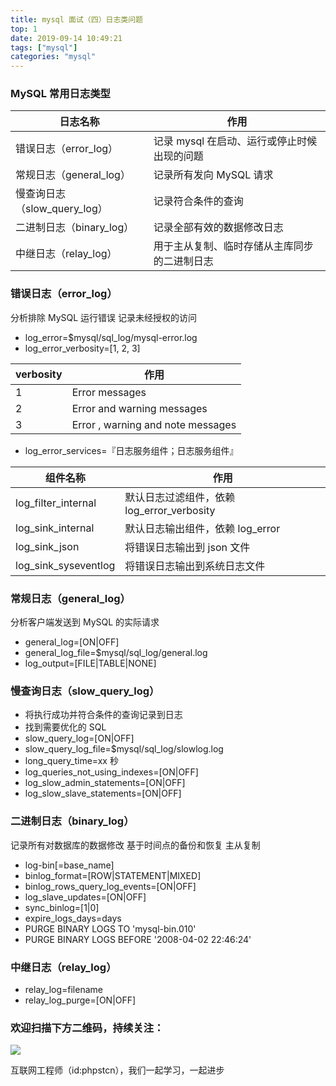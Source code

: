 ```yaml
---
title: mysql 面试（四）日志类问题
top: 1
date: 2019-09-14 10:49:21
tags: ["mysql"]
categories: "mysql"
---
```


### MySQL 常用日志类型

|日志名称|作用|
|--|--|
|错误日志（error_log）|记录 mysql 在启动、运行或停止时候出现的问题|
|常规日志（general_log）|记录所有发向 MySQL 请求|
|慢查询日志（slow_query_log）|记录符合条件的查询|
|二进制日志（binary_log）|记录全部有效的数据修改日志|
|中继日志（relay_log）|用于主从复制、临时存储从主库同步的二进制日志|

### 错误日志（error_log）

分析排除 MySQL 运行错误
记录未经授权的访问

* log_error=$mysql/sql_log/mysql-error.log
* log_error_verbosity=[1, 2, 3]

|verbosity|作用|
|--|--|
|1|Error messages|
|2|Error and warning messages|
|3|Error , warning and note messages|

* log_error_services=『日志服务组件；日志服务组件』

|组件名称|作用|
|--|--|
|log_filter_internal|默认日志过滤组件，依赖 log_error_verbosity|
|log_sink_internal|默认日志输出组件，依赖 log_error|
|log_sink_json|将错误日志输出到 json 文件|
|log_sink_syseventlog|将错误日志输出到系统日志文件|

### 常规日志（general_log）

分析客户端发送到 MySQL 的实际请求

* general_log=[ON|OFF]
* general_log_file=$mysql/sql_log/general.log
* log_output=[FILE|TABLE|NONE]

### 慢查询日志（slow_query_log）

* 将执行成功并符合条件的查询记录到日志
* 找到需要优化的 SQL
* slow_query_log=[ON|OFF]
* slow_query_log_file=$mysql/sql_log/slowlog.log
* long_query_time=xx 秒
* log_queries_not_using_indexes=[ON|OFF]
* log_slow_admin_statements=[ON|OFF]
* log_slow_slave_statements=[ON|OFF]

### 二进制日志（binary_log）

记录所有对数据库的数据修改
基于时间点的备份和恢复
主从复制

* log-bin[=base_name]
* binlog_format=[ROW|STATEMENT|MIXED]
* binlog_rows_query_log_events=[ON|OFF]
* log_slave_updates=[ON|OFF]
* sync_binlog=[1|0]
* expire_logs_days=days
* PURGE BINARY LOGS TO 'mysql-bin.010'
* PURGE BINARY LOGS BEFORE '2008-04-02 22:46:24'

### 中继日志（relay_log）

* relay_log=filename
* relay_log_purge=[ON|OFF]

### 欢迎扫描下方二维码，持续关注：

![](http://ww1.sinaimg.cn/large/a616b9a4gy1g4xzv954a4j20760763yo.jpg)

互联网工程师（id:phpstcn），我们一起学习，一起进步
